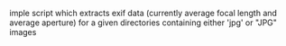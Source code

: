 imple script which extracts exif data (currently average focal length and average aperture) for a given directories containing either 'jpg' or "JPG" images
